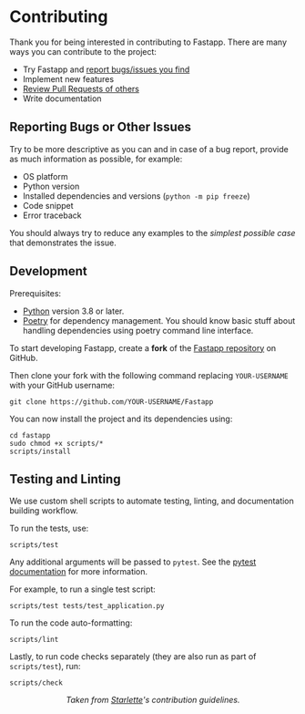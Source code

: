 # Contributing

Thank you for being interested in contributing to Fastapp.
There are many ways you can contribute to the project:

- Try Fastapp and [report bugs/issues you find](https://github.com/itgiup/FastApp/issues/new)
- Implement new features
- [Review Pull Requests of others](https://github.com/itgiup/FastApp/pulls)
- Write documentation

## Reporting Bugs or Other Issues

Try to be more descriptive as you can and in case of a bug report,
provide as much information as possible, for example:

- OS platform
- Python version
- Installed dependencies and versions (`python -m pip freeze`)
- Code snippet
- Error traceback

You should always try to reduce any examples to the *simplest possible case*
that demonstrates the issue.

## Development

Prerequisites:

- [Python](https://python.org/) version 3.8 or later.
- [Poetry](https://python-poetry.org/ 'Python packaging and dependency management system') for dependency management. You should know basic stuff about handling dependencies using poetry command line interface.

To start developing Fastapp, create a **fork** of the
[Fastapp repository](https://github.com/itgiup/FastApp) on GitHub.

Then clone your fork with the following command replacing `YOUR-USERNAME` with
your GitHub username:

```shell
git clone https://github.com/YOUR-USERNAME/Fastapp
```

You can now install the project and its dependencies using:

```shell
cd fastapp
sudo chmod +x scripts/*
scripts/install
```

## Testing and Linting

We use custom shell scripts to automate testing, linting,
and documentation building workflow.

To run the tests, use:

```shell
scripts/test
```

Any additional arguments will be passed to `pytest`. See the [pytest documentation](https://docs.pytest.org/en/latest/how-to/usage.html) for more information.

For example, to run a single test script:

```shell
scripts/test tests/test_application.py
```

To run the code auto-formatting:

```shell
scripts/lint
```

Lastly, to run code checks separately (they are also run as part of `scripts/test`), run:

```shell
scripts/check
```

<p align="center">
    <em>
    Taken from <a href="https://github.com/encode/starlette">Starlette</a>'s contribution guidelines.
    </em>
</p>
